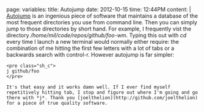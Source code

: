 page:
  variables:
    title: Autojump
    date: 2012-10-15
    time: 12:44PM
  content: |
    [Autojump](http://github.com/joelthelion/autojump) is an ingenious piece of software that maintains a database of the most frequent directories you use from command line. Then you can simply jump to those directories by short hand. For example, I frequently vist the directory */home/mil/code/repos/github/foo-wm*. Typing this out with *cd* every time I launch a new terminal would normally either require: the combination of me hitting the first few letters with a lot of tabs or a backwards search with control-r. However autojump is far simpler:

    <pre class="sh_c">
    j github/foo
    </pre>

    It's that easy and it works damn well. If I ever find myself repetitively hitting tab, I stop and figure out where I'm going and go there with *j*. Thank you [joelthelion](http://github.com/joelthelion) for a piece of true quality software.
